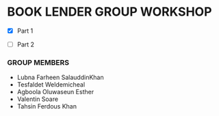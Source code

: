 # BOOK LENDER GROUP WORKSHOP

- [x] Part 1
- [ ] Part 2



### GROUP MEMBERS

-  Lubna Farheen SalauddinKhan
-  Tesfaldet Weldemicheal
-  Agboola Oluwaseun Esther
-  Valentin Soare
- Tahsin Ferdous Khan


